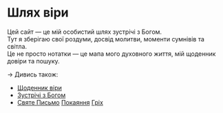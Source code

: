# Шлях віри

Цей сайт — це мій особистий шлях зустрічі з Богом.  
Тут я зберігаю свої роздуми, досвід молитви, моменти сумнівів та світла.  
Це не просто нотатки — це мапа мого духовного життя, мій щоденник довіри та пошуку.

→ Дивись також:
- [Щоденник віри](щоденник)  
- [Зустрічі з Богом](зустрічі_з_Богом)  
- [Святе Письмо](святе_письмо)
[Покаяння](молитви/покаяння)
[Гріх](богослов’я/гріх)
